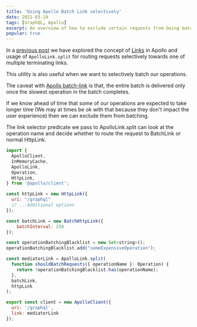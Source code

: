 ```yaml
---
title: 'Using Apollo Batch Link selectively'
date: 2021-03-19
tags: [GraphQL, Apollo]
excerpt: An overview of how to exclude certain requests from being batched when using Apollo batch link
popular: true
---
```


In a [previous post](/2021/03/18/Using-apollo-file-link-and-batch-link-simultaneously/) we have explored the concept of [Links](https://www.apollographql.com/docs/react/api/link/introduction/) in Apollo and usage of `ApolloLink.split` for routing requests selectively towards one of multiple terminating links.

This utility is also useful when we want to selectively batch our operations. 

The caveat with [Apollo batch-link](https://www.apollographql.com/docs/react/api/link/apollo-link-batch-http/) is that, the entire batch is delivered only once the slowest operation in the batch completes.

If we know ahead of time that some of our operations are expected to take longer time (We may at times be ok with that because they don't impact the user experience) then we can exclude them from batching.

The link selector predicate we pass to ApolloLink.split can look at the operation name and decide whether to route the request to BatchLink or normal HttpLink.

```js
import {
  ApolloClient,
  InMemoryCache,
  ApolloLink,
  Operation,
  HttpLink,
} from '@apollo/client';

const httpLink = new HttpLink({
  uri: "/graphql"
  // ...Additional options
});

const batchLink = new BatchHttpLink({
    batchInterval: 250
});

const operationBatchingBlacklist = new Set<string>();
operationBatchingBlacklist.add("someExpensiveOperation");

const mediatorLink = ApolloLink.split(
  function shouldBatchRequests({ operationName }: Operation) {
    return !operationBatchingBlacklist.has(operationName);
  },
  batchLink,
  httpLink
);

export const client = new ApolloClient({
  uri: '/graphql',
  link: mediatorLink
});
```
